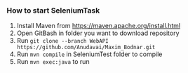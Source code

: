 ### How to start SeleniumTask 
1. Install Maven from https://maven.apache.org/install.html
1. Open GitBash in folder you want to download repository
2. Run `git clone --branch WebAPI https://github.com/Anudavai/Maxim_Bodnar.git`
3. Run `mvn compile` in SeleniumTest folder to compile
4. Run `mvn exec:java` to run
